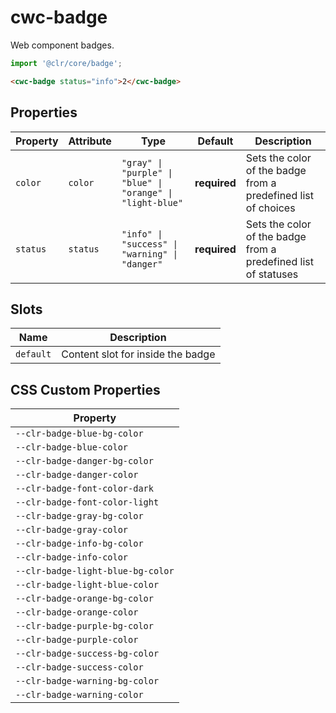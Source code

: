 # cwc-badge

Web component badges.

```typescript
import '@clr/core/badge';
```

```html
<cwc-badge status="info">2</cwc-badge>
```

## Properties

| Property | Attribute | Type                                             | Default      | Description                                      |
|----------|-----------|--------------------------------------------------|--------------|--------------------------------------------------|
| `color`  | `color`   | `"gray" \| "purple" \| "blue" \| "orange" \| "light-blue"` | **required** | Sets the color of the badge from a predefined list of choices |
| `status` | `status`  | `"info" \| "success" \| "warning" \| "danger"`   | **required** | Sets the color of the badge from a predefined list of statuses |

## Slots

| Name      | Description                       |
|-----------|-----------------------------------|
| `default` | Content slot for inside the badge |

## CSS Custom Properties

| Property                          |
|-----------------------------------|
| `--clr-badge-blue-bg-color`       |
| `--clr-badge-blue-color`          |
| `--clr-badge-danger-bg-color`     |
| `--clr-badge-danger-color`        |
| `--clr-badge-font-color-dark`     |
| `--clr-badge-font-color-light`    |
| `--clr-badge-gray-bg-color`       |
| `--clr-badge-gray-color`          |
| `--clr-badge-info-bg-color`       |
| `--clr-badge-info-color`          |
| `--clr-badge-light-blue-bg-color` |
| `--clr-badge-light-blue-color`    |
| `--clr-badge-orange-bg-color`     |
| `--clr-badge-orange-color`        |
| `--clr-badge-purple-bg-color`     |
| `--clr-badge-purple-color`        |
| `--clr-badge-success-bg-color`    |
| `--clr-badge-success-color`       |
| `--clr-badge-warning-bg-color`    |
| `--clr-badge-warning-color`       |
